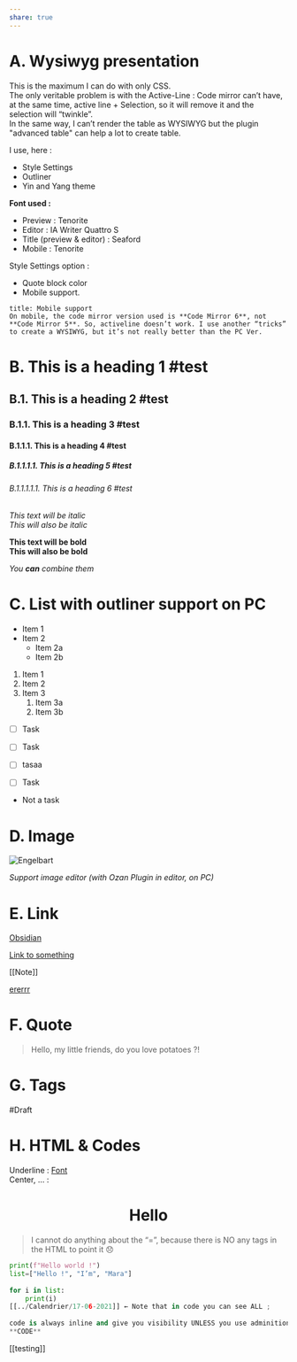 ```yaml
---  
share: true  
---  
```

# A. Wysiwyg presentation  
This is the maximum I can do with only CSS.   
The only veritable problem is with the Active-Line : Code mirror can’t have, at the same time, active line + Selection, so it will remove it and the selection will “twinkle”.   
In the same way, I can’t render the table as WYSIWYG but the plugin "advanced table" can help a lot to create table.  
  
I use, here :  
- Style Settings  
- Outliner   
- Yin and Yang theme   
  
**Font used :**  
- Preview : Tenorite  
- Editor : IA Writer Quattro S  
- Title (preview & editor) : Seaford  
- Mobile : Tenorite  
  
Style Settings option :   
- Quote block color  
- Mobile support.   
  
```ad-warning  
title: Mobile support  
On mobile, the code mirror version used is **Code Mirror 6**, not **Code Mirror 5**. So, activeline doesn’t work. I use another “tricks” to create a WYSIWYG, but it’s not really better than the PC Ver.   
```  
  
# B. This is a heading 1 #test  
## B.1. This is a heading 2 #test   
### B.1.1. This is a heading 3 #test  
#### B.1.1.1. This is a heading 4 #test  
##### B.1.1.1.1. This is a heading 5 #test   
###### B.1.1.1.1.1. This is a heading 6 #test  
  *This text will be italic*  
_This will also be italic_  
  
**This text will be bold**  
__This will also be bold__  
  
_You **can** combine them_  
  
# C. List with outliner support on PC  
- Item 1  
- Item 2  
  - Item 2a  
  - Item 2b  
1. Item 1  
2. Item 2  
3. Item 3  
   1. Item 3a  
   2. Item 3b  
  
- [ ] Task  
  
- [ ] Task  
  
- [ ] tasaa  
  
- [ ] Task  
  
- Not a task  
  
  
# D. Image   
![Engelbart](https://history-computer.com/ModernComputer/Basis/images/Engelbart.jpg)  
  
*Support image editor (with Ozan Plugin in editor, on PC)*  
  
# E. Link  
[Obsidian](https://obsidian.md)  
  
[Link to something](http://www.google.fr)  
  
[[Note]]  
  
[ererrr](externlaèlinks.com)  
  
  
# F. Quote  
> Hello, my little friends, do you love potatoes ?!  
    
# G. Tags  
  
#Draft   
  
# H. HTML & Codes  
  
Underline : <u>Font</u>  
Center, … :   
<h1 align="center"> Hello </h1>  
  
> I cannot do anything about the “=”, because there is NO any tags in the HTML to point it 😞  
  
```python  
print(f"Hello world !")  
list=["Hello !", "I’m", "Mara"]  
  
for i in list:  
	print(i)  
[[../Calendrier/17-06-2021]] ← Note that in code you can see ALL ;   
  
code is always inline and give you visibility UNLESS you use adminition plugin with option :)  
**CODE**  
```  
[[testing]]  
